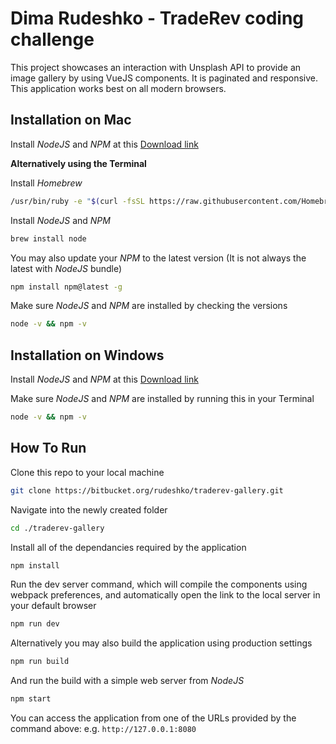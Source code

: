 # Dima Rudeshko - TradeRev coding challenge

This project showcases an interaction with Unsplash API to provide an image gallery by using VueJS components.
It is paginated and responsive. This application works best on all modern browsers.

## Installation on Mac

Install *NodeJS* and *NPM* at this [Download link](https://nodejs.org/en/download/)

**Alternatively using the Terminal**

Install *Homebrew*
```bash
/usr/bin/ruby -e "$(curl -fsSL https://raw.githubusercontent.com/Homebrew/install/master/install)"
```

Install *NodeJS* and *NPM*
```bash
brew install node
```

You may also update your *NPM* to the latest version (It is not always the latest with *NodeJS* bundle)
```bash
npm install npm@latest -g
```

Make sure *NodeJS* and *NPM* are installed by checking the versions
```bash
node -v && npm -v
```

## Installation on Windows

Install *NodeJS* and *NPM* at this [Download link](https://nodejs.org/en/download/)

Make sure *NodeJS* and *NPM* are installed by running this in your Terminal
```bash
node -v && npm -v
```

## How To Run

Clone this repo to your local machine

```bash
git clone https://bitbucket.org/rudeshko/traderev-gallery.git
```

Navigate into the newly created folder
```bash
cd ./traderev-gallery
```

Install all of the dependancies required by the application
```bash
npm install
```

Run the dev server command, which will compile the components using webpack preferences, and automatically open the link to the local server in your default browser
```bash
npm run dev
```

Alternatively you may also build the application using production settings
```bash
npm run build
```

And run the build with a simple web server from *NodeJS*
```bash
npm start
```

You can access the application from one of the URLs provided by the command above:
e.g. `http://127.0.0.1:8080`
